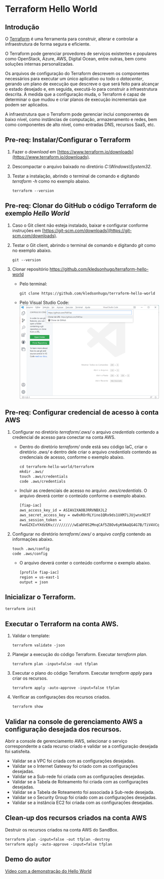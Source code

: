 # Terraform Hello World


## Introdução

O [Terraform](https://www.terraform.io/) é uma ferramenta para construir, alterar e controlar a infraestrutura de forma segura e eficiente.

O Terraform pode gerenciar provedores de serviços existentes e populares como OpenStack, Azure, AWS, Digital Ocean, entre outras, bem como soluções internas personalizadas.

Os arquivos de configuração do Terraform descrevem os componentes necessários para executar um único aplicativo ou todo o *datacenter*, gerando um plano de execução que descreve o que será feito para alcançar o estado desejado e, em seguida, executá-lo para construir a infraestrutura descrita. À medida que a configuração muda, o Terraform é capaz de determinar o que mudou e criar planos de execução incrementais que podem ser aplicados.

A infraestrutura que o Terraform pode gerenciar inclui componentes de baixo nível, como instâncias de computação, armazenamento e redes, bem como componentes de alto nível, como entradas DNS, recursos SaaS, etc.


## Pre-req: Instalar/Configurar o Terraform

1. Fazer o *download* em [https://www.terraform.io/downloads](https://www.terraform.io/downloads).
    
2. Descompactar o arquivo baixado no diretório *C:\Windows\System32*.
   
3. Testar a instalação, abrindo o terminal de comando e digitando *terraform -h* como no exemplo abaixo.

   ```
   terraform --version
   ```


## Pre-req: Clonar do GitHub o código Terraform de exemplo *Hello World*

1. Caso o Git client não esteja instalado, baixar e configurar conforme instruções em [https://git-scm.com/downloads](https://git-scm.com/downloads).

2. Testar o Git client, abrindo o terminal de comando e digitando *git* como no exemplo abaixo.

   ```
   git --version
   ```

3. Clonar repositório https://github.com/kledsonhugo/terraform-hello-world

   - Pelo terminal:
     ```
     git clone https://github.com/kledsonhugo/terraform-hello-world
     ```

   - Pelo Visual Studio Code:
     ![Clone Repository](/images/clone-repository.png)


## Pre-req: Configurar credencial de acesso à conta AWS

1. Configurar no diretório *terraform/.aws/* o arquivo *credentials* contendo a credencial de acesso para conectar na conta AWS.

   - Dentro do diretório *terraform/* onde está seu código IaC, criar o diretório *.aws/* e dentro dele criar o arquivo *credentials* contendo as credenciais de acesso, conforme o exemplo abaixo.

     ```
     cd terraform-hello-world/terraform
     mkdir .aws/
     touch .aws/credentials
     code .aws/credentials
     ```
    
   - Incluir as credenciais de acesso no arquivo *.aws/credentials*. O arquivo deverá conter o conteúdo conforme o exemplo abaixo.

     ```
     [fiap-iac]
     aws_access_key_id = ASIAV2XAOBJRRVNBXJL2
     aws_secret_access_key = ew0xROrRLYino1QRx9ds1UXM7iJUjwnx9E3T
     aws_session_token = FwoGZXIvYXdzEKv//////////wEaDF0S2MnqCAf5Z8Ov6yK9AaQG4G7B/TiV4VCqyJqJr9YA3n7802QTr92WYxKppnODY8d/8efpvPbU55555555555555555oqW7fqIh00s/lJTwbQ0HZRboKjNnoEXF5+c+8soOUfKEXjtuU8BLKi73Hq1GEiubqHdHbxTUgWL5nwF9222222222222222229Pn1z/6t46wUofOmHZu8qO37qfNh1K9G9qZjTQ/dvGSSnoSzk93uzbOgw4/KPnSjd0uSRBjIt3NiZ7TlpR/ie4GLu3r4k3YPBB3u4UoYbe3VBzxZ/OhBp1bVvH9FaCi4R8sN1
     ```

2. Configurar no diretório *terraform/.aws/* o arquivo *config* contendo as informações abaixo.

   ```
   touch .aws/config
   code .aws/config
   ```
    
   - O arquivo deverá conter o conteúdo conforme o exemplo abaixo.

     ```
     [profile fiap-iac]
     region = us-east-1
     output = json
     ```

## Inicializar o Terraform.

```
terraform init
```

## Executar o Terraform na conta AWS.

1. Validar o template:

   ```
   terraform validate -json
   ```

2. Planejar a execução do código Terraform. Executar *terraform plan*.

   ```
   terraform plan -input=false -out tfplan  
   ```

3. Executar o plano do código Terraform. Executar *terraform apply* para criar os recursos.

   ```
   terraform apply -auto-approve -input=false tfplan
   ```

4. Verificar as configurações dos recursos criados.

   ```
   terraform show
   ```


## Validar na console de gerenciamento AWS a configuração desejada dos recursos.

Abrir a console de gerenciamento AWS, selecionar o serviço correspondente a cada recurso criado e validar se a configuração desejada foi satisfeita.

   - Validar se a VPC foi criada com as configurações desejadas.
   - Validar se o Internet Gateway foi criado com as configurações desejadas.
   - Validar se a Sub-rede foi criada com as configurações desejadas.
   - Validar se a Tabela de Roteamento foi criada com as configurações desejadas.
   - Validar se a Tabela de Roteamento foi associada à Sub-rede desejada.
   - Validar se o Security Group foi criado com as configurações desejadas.
   - Validar se a instância EC2 foi criada com as configurações desejadas.


## Clean-up dos recursos criados na conta AWS

Destruir os recursos criados na conta AWS do SandBox.

```
terraform plan -input=false -out tfplan -destroy
terraform apply -auto-approve -input=false tfplan
```


## Demo do autor

[Vídeo com a demonstração do Hello World](https://youtu.be/tP8png215tE)
